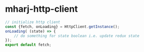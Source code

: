 # mharj-http-client

```javascript
// initialize http client
const {fetch, onLoading} = HttpClient.getInstance();
onLoading( (state) => {
    // do something for state boolean i.e. update redux state
});
export default fetch;
```
